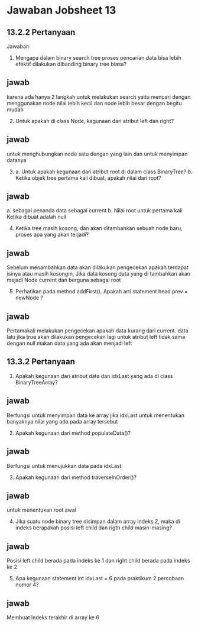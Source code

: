 # Jawaban Jobsheet 13
## 13.2.2 Pertanyaan
Jawaban
1.  Mengapa dalam binary search tree proses pencarian data bisa lebih efektif dilakukan dibanding binary tree biasa? 
## jawab
karena ada hanya 2 langkah untuk melakukan search yaitu mencari dengan menggunakan node nilai lebih kecil dan node lebih besar dengan begitu mudah

2. Untuk apakah di class Node, kegunaan dari atribut left dan right?
## jawab
untuk menghubungkan node satu dengan yang lain dan untuk menyimpan datanya

3. a. Untuk apakah kegunaan dari atribut root di dalam class BinaryTree?
b. Ketika objek tree pertama kali dibuat, apakah nilai dari root?
## jawab
a.  sebagai penanda data sebagai current
b. Nilai root untuk pertama kali Ketika dibuat adalah null

4. Ketika tree masih kosong, dan akan ditambahkan sebuah node baru, proses apa yang akan terjadi?
## jawab
Sebelum menambahkan  data akan dilakukan pengecekan apakah terdapat isinya atau masih kosongm, Jika data kosong data yang di tambahkan akan mejadi Node current dan berguna sebagai root

5. Perhatikan pada method addFirst(). Apakah arti statement head.prev = newNode ? 
## jawab
Pertamakali melakukan pengecekan apakah data kurang dari current. data lalu jika true akan dilakukan pengecekan lagi untuk atribut left tidak sama dengan null makan data yang ada akan menjadi
left



## 13.3.2 Pertanyaan

1.	Apakah kegunaan dari atribut data dan idxLast yang ada di class BinaryTreeArray?
## jawab
Berfungsi untuk menyimpan data ke array jika idxLast untuk menentukan banyaknya nilai yang ada pada array tersebut

2.	Apakah kegunaan dari method populateData()?
## jawab
Berfungsi untuk menujukkan data pada idxLast

3.	Apakah kegunaan dari method traverseInOrder()?
## jawab
untuk menentukan root awal

4.  Jika suatu node binary tree disimpan dalam array indeks 2, maka di indeks berapakah posisi left child dan rigth child masin-masing?
## jawab
Posisi left child berada pada indeks ke 1 dan right child berada pada indeks ke 2

5. Apa kegunaan statement int idxLast = 6 pada praktikum 2 percobaan nomor 4?
## jawab
Membuat indeks terakhir di array ke 6

